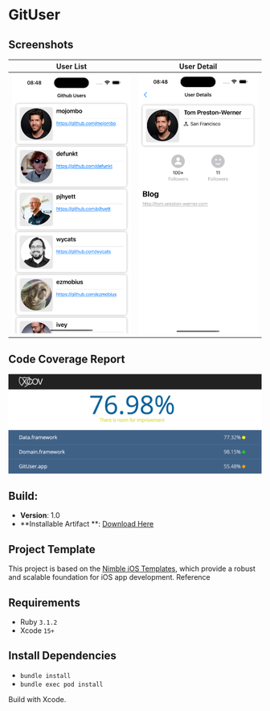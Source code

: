 # GitUser

## Screenshots
| User List | User Detail|
|-|-|
| <img src="screenshots/git_user_list.png" width=300 /> | <img src="screenshots/git_user_detail.png" width=300 /> |

## Code Coverage Report
<img src="screenshots/code_coverage_report.png"/>

## Build: 

- **Version**: 1.0
- **Installable Artifact
  **: [Download Here](https://app.bitrise.io/app/d770b010-39d9-44af-a15a-4f6257c39878/installable-artifacts/60eb69a290b0b8ce/public-install-page/65a26f33ce2d5a7ddac8c603e4135460)

## Project Template

This project is based on the [Nimble iOS Templates](https://github.com/nimblehq/ios-templates), which provide a robust and scalable foundation for iOS app development. Reference

## Requirements

- Ruby `3.1.2`
- Xcode `15+`

## Install Dependencies

- `bundle install`
- `bundle exec pod install`

Build with Xcode.
